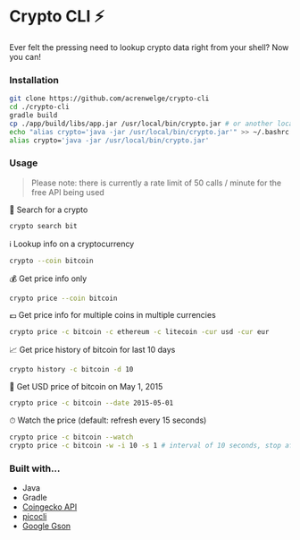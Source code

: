 # Crypto CLI ⚡️

Ever felt the pressing need to lookup crypto data right from your shell? Now you can!

### Installation
```bash
git clone https://github.com/acrenwelge/crypto-cli
cd ./crypto-cli
gradle build
cp ./app/build/libs/app.jar /usr/local/bin/crypto.jar # or another location on your $PATH
echo "alias crypto='java -jar /usr/local/bin/crypto.jar'" >> ~/.bashrc
alias crypto='java -jar /usr/local/bin/crypto.jar'
```

### Usage

> Please note: there is currently a rate limit of 50 calls / minute for the free API being used

👀 Search for a crypto
```bash
crypto search bit
```

ℹ️ Lookup info on a cryptocurrency
```bash
crypto --coin bitcoin
```

💰 Get price info only
```bash
crypto price --coin bitcoin
```

💶 Get price info for multiple coins in multiple currencies
```bash
crypto price -c bitcoin -c ethereum -c litecoin -cur usd -cur eur
```

📈 Get price history of bitcoin for last 10 days
```bash
crypto history -c bitcoin -d 10
```

📖 Get USD price of bitcoin on May 1, 2015
```bash
crypto price -c bitcoin --date 2015-05-01
```

⏱ Watch the price (default: refresh every 15 seconds)
```bash
crypto price -c bitcoin --watch
crypto price -c bitcoin -w -i 10 -s 1 # interval of 10 seconds, stop after 1 minute
```

### Built with...
* Java
* Gradle
* [Coingecko API](https://www.coingecko.com/en/api/documentation?)
* [picocli](https://picocli.info/)
* [Google Gson](https://github.com/google/gson/blob/master/UserGuide.md)
